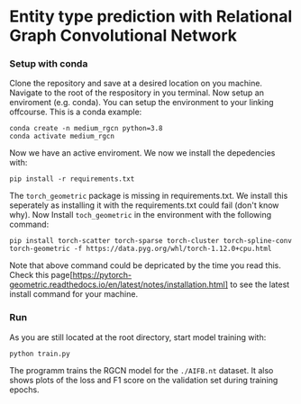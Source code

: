 # Entity type prediction with Relational Graph Convolutional Network

### Setup with conda
Clone the repository and save at a desired location on you machine.
Navigate to the root of the respository in you terminal.
Now setup an enviroment (e.g. conda).
You can setup the environment to your linking offcourse.
This is a conda example:
```
conda create -n medium_rgcn python=3.8
conda activate medium_rgcn
```
Now we have an active enviroment.
We now we install the depedencies with:
```
pip install -r requirements.txt
```
The `torch_geometric` package is missing in requirements.txt.
We install this seperately as installing it with the requirements.txt could fail (don't know why).
Now Install `toch_geometric` in the environment with the following command:
```
pip install torch-scatter torch-sparse torch-cluster torch-spline-conv torch-geometric -f https://data.pyg.org/whl/torch-1.12.0+cpu.html
```
Note that above command could be depricated by the time you read this.
Check this page[https://pytorch-geometric.readthedocs.io/en/latest/notes/installation.html] to see the latest install command for your machine.

### Run
As you are still located at the root directory, start model training with:
```
python train.py
```
The programm trains the RGCN model for the `./AIFB.nt` dataset.
It also shows plots of the loss and F1 score on the validation set during training epochs.
